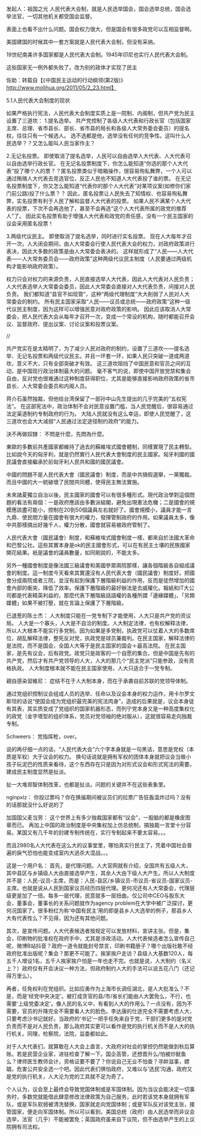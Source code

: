 发起人：祖国之光 
人民代表大会制，就是人民选举国会，国会选举总统，国会选举法官，一切其他机关都受国会监督。

表面上也看不出什么问题。国会权力很大，但是国会有很多政党可以互相监督啊。

美国建国的时候其中一套方案就是人民代表大会制，但没有采纳。

19世纪南美许多国家都是人民代表大会制。1945年印尼也实行人民代表大会制。

这些国家无一例外都失败了。改为别的政体才实现了民主 

佐助：转载自【《中国民主运动的行动纲领(第2版)》http://www.molihua.org/2011/05/2_23.html】

5.1人民代表大会制度的现状

如果严格执行宪法，人民代表大会制度实质上是一院制、内阁制，但共产党为民主设置了三道坎：
1.提名选举。
共产党控制了各级人大代表和行政长官（包括国家主席、总理、省市县长、部长、省市县的局长和各级人大常务委会委员）的提名权，往往只有一个候选人。
选不选都是他，选举没有任何的竞争性。这叫什么人民选举？？又怎么能叫人民当家作主？

2.无记名投票。
即使取消了提名选举，人民可以自由选举人大代表、人大代表可以自由选举行政长官。
在无记名投票制度下，你怎么能知道“你选的那个人大代表”投了哪个人的票？？匿名投票类似于暗箱操作，很容易徇私舞弊，一个人可以通过贿赂人大代表去竞选官位，反正人民也不知道人大代表投了谁的票。
在无记名投票制度下，你又怎么能知道“代表你的那个人大代表”对某项议案(如修你们家门前公路)投了什么票？？
因此，匿名投票让人民失去了知情权、也容易徇私舞弊，实名投票有利于人民了解和监督人大代表的投票。
如果人民不满某个人大代表的投票，下次不会再选他了，甚至不会再选“这个人大代表所属的政党的推荐人”了。
因此实名投票有助于增强人大代表和政党的责任感，没有一个民主国家的议会采用匿名投票！

3.两级代议民主。
即使取消了提名选举，同时进行实名投票。
现在人大每年才召开一次，人大闭会期间，由人大常委会行使人民代表大会的权力，对政府政策进行表决，因此大多数的政策是由人大常委会表决的。
这样就形成了“人民——人大代表——人大常务委员会——政府政策”这种两级代议民主制度（人民要通过两级机构才能影响政府政策）。

权力只会对权力的来源负责，人民直接选举人大代表，因此人大代表对人民负责；人大代表选举人大常委会委员，因此人大常委会直接对人大代表负责，间接对人民负责。
我们都知道“县官不如现管”，这种“两级代理制度”大大削弱了人民对人大常委会的制约。
所有民主国家采取“人民——议员或总统——政府政策”这种一级代议民主制度，因为这样可以增强民意对政府政策的影响。
因此应该取消人大常委会，把人民代表大会从每年才召开一次，变成一个常设的机构，随时都能召开会议、监督政府、提出议案、讨论议案和投票议案。

//

共产党实在是太精明了，为了减少人民对政府的制约，设置了三道坎——提名选举、无记名投票和两级代议民主。并且一环套一环，如果人民只突破一道或两道坎，意义不大，只有全部突破才有效。
这三道坎阻挡了中国民意和官员之间的互动，是中国现行政治体制最大的问题。
毫不客气的说，即使中国开放党禁和集会自由，反对党也很难通过这种制度获得职位，尤其是能够直接影响政府政策的省市县长、人大常委会委员和内阁人员。

蒋介石虽然独裁，但他给台湾保留了一部孙中山先生提出的几乎完美的“五权宪法”。
在这部宪法中，政治体制不会对民意设置门槛，当人民觉醒后，很容易通过法定渠道制约专制政府的行为。
大陆人民就没有这么幸运，即使人民觉醒了，这三道坎也会大大减弱“人民通过法定途径制约政府”的能力。 

決不再做奴隸：
不問是什麼，先問為什麼。

東歐的多數前共產國家都維持了過去的蘇維埃式國會體制，同樣實現了民主轉型。比如說今天的匈牙利，就是仍然實行人民代表大會制度的民主國家。匈牙利國的國民議會直接繼承於前匈牙利人民共和國的國民議會。

中國的問題不是人民代表大會（國民議會）制度，而是中共搞假選舉，一黨獨裁。而且中國的大一統破壞了民間共同體，使得民主無法實施。

未來諸夏獨立自治以後，民主國家的國會可以有很多種形式。現代政治學對這個問題的看法有兩個：一是政府應該由多數派組閣，避免出現憲法危機；二是國會的規模應該盡可能小，控制在20到50個議員左右就好了。國會規模小，議員才能一言九鼎、使民間力量在國會有很大的權力，發揮管制政府的作用。如果議員太多，像中共那樣搞出好幾千人，權力分散，國會就容易被政府管制了。

人民代表大會（國民議會）制度，和蘇維埃式國會制度一樣，都來自於法國大革命和巴黎公社。這些其實本身是ok的民主國會形式，可以在有民主土壤的民族國家開花結果。衹是議會的議員數量，如同剛說的，不能太多。

另外一種國會制度是像法國三級議會和美國參眾兩院那樣，讓各個階級各自組成議會的制度。這一制度今天看來其實還沒有人民代表大會（國民議會）制度好。把國會分成兩院或者三院，並沒有起到保護下層階級利益的作用，反而是徒然增加的國會內部的衝突，降低了效率。保護下層階級的最好辦法是去威權化。報紙和IT大公司都是代表精英利益的，那麼代表下層階級話語權的各種所謂「邊緣媒體」、「另類媒體」如果不被打壓，就在言論上保護了下層階級。 


已退葱的陈士杰：
人大制度只能在一党专制下才能使用，人大只是共产党的资议局。
人大是一个寡头，人大是不自洽的制度。人大制定法律，也有权解释法律，所以人大根本不能实行多党制。因为如果是多党制，执政党可以仗着人大的多数席位，胡乱解释法律，整死反对党，执政党是球员兼裁判。在民主国家，解释法律的是法院，而不是国会，全国人大等于是民主国家的国会＋最高法院。
在民主国家，是先有议会，后有政党。政党只是政客的一个自愿的集合。但是中国是先有的共产党，然后才有共产党领导的人大，人大的那几个“民主党派”只能参政，没有资格执政。
人大制度根本就不能在民主国家使用，人大只适合于一党专制。 

親自感染習維尼：
症结不在于人大制本身，而在于承袭自前苏联的党领导体制。

通过党组织控制议会组成人员的选举、任命以及议会本身的权力运作，用卡尔罗文斯坦的话说“使国会成为党组织最完美的宪法肉身”，造成的后果就是，议会本身徒有其表，其实质变成了党组织的国家机器形态，而列宁党本身又是一种高度集权化的政党（金字塔型的组织体系，党员对党领袖的绝对服从），这就很容易走向独裁专制。 

Schweers：
党指挥枪，over。

说的再仔细一点的话，“人民代表大会”六个字本身就是一句黑话，意思是党权（本质是军权）大于议会的权力。
换句话说就是拥有军权的团体本身就把议会当做小孩子玩泥巴的性质来看待，这个东西存在只是因为对形式议会和形式宪法的需要。
建成民主制度显然是扯淡。

扯一大堆郑智体制改革，也都是扯淡。问题的关键并不在这些表象里。 

nginpxlz：
你投过票吗？你在换届期间被议员们的拉票广告狂轰滥炸过吗？没有的话那就没什么好说的了


加国国父麦当劳：
这个世界上有多少独裁国家都有“议会”，一股脑的都是橡皮图章而已。
再加上中国的政治制度是中央集权加上仿总统制，搞独裁一言堂十分容易。某国又有几千年的封建专制传统在，实行专制起来不要太容易。。。

而且2980名人大代表在这么大的议事堂里，哪怕真实行民主了，凭着中国社会普遍的戾气恐怕也能变成室内大逃杀大混战。。。

这是一个用户名：
首先，是代理问题。人大官网就有介绍，全国共有五级人大，其中县区与乡镇级人大由直接选举产生，其余人大由下级人大产生。所以人大制度并不是：人民-议员-主席，而是：人民-县区/乡镇议员-市议员-省议员-国家议员-主席。也就是说从人民到国家议员经历四层代理。更何况还有人大常委会，代理层级更是加了一倍。每多一层代理，民意就多一层扭曲。仅公司中CEO与股东大会，董事会，董事长的关系问题就作为agency problem在大学中被广泛探讨，更何况国家了。很多粉红为称‘中国有民主’用的即是县乡人大选举的例子，那县乡人大有代表性么？不见得，因为还有其他问题。

其次，是宣传问题。人大代表候选者按规定可以发放材料，宣讲主张。但是，集会，印刷物的批准权在政府手中，尤其是涉政活动。人大代表候选者怎么宣传自己呢，微博B站抖音？政府一道令就能封号禁言，印刷书籍册子？哪个出版社敢不经政府批准出版呢？集会？那更不可能了。挨家挨户走访？县级人大基数120人，每五千人增设1名，五千人挨家挨户怕是一年也走不完。也就是说，人大制约（名义上？）政府仅有开会决议一种方法，但政府制约人大的手法可以说五花八门（还记得万里么）。

再者，任免权利在党组织。比如应勇作为上海市长调任湖北，是人大批准么？不是，而是‘经党中央决定’。被打成贪官的县/市/省长们能由人大罢免么，不行，也需要‘上级党委决定’。像人民的名义中，有看到人大的作用么？一点没有，因为不需要，官员的升降完全不需要看人大的脸色。李达康的仕途完全不需要考虑人大，只要考虑沙书记就好。当政府的‘书记’一把手任免来自于党，干部们更多的是对党负责而不是对人民负责，那么政府其实更可以看作是党的执行机关而不是人大的执行机关。同理，检察院，法院，监委都如此。

对于人大代表们，就算敢在人大会上直言，大政府对社会的掌控仍然能做到秋后算账。若是民营企业家，进驻检查了解一下。国企高管，还想晋升么/怕被炒鱿鱼么？律师医生教师会计，资格证要不要了？你说自己无业不怕查？寻衅滋事，嫖娼，危害公共安全选一个吧。因此代表们惧怕政府，又难以与‘选民’沟通，政府又是党的执行机关，人大沦为党的工具就不足为奇了。

个人认为，议会至上最终会导致党国体制或是军国体制。因为当议会能决定一切事务时，多数党就能借此肆意修改法律政策为自己服务，此时若该党本身就拥有军队，或是军队软弱被清洗替换，国家就走向党国体制；或是军队反对该党主张，接管国家，便走向军国体制。所以可以看到，美国总统（政府）由人民选举而非议会选举，法官（几乎）不能被罢免；英国政府虽来自下议院，但不由选举产生的上议院拥有司法权。 
